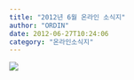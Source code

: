 ```yaml
---
title: "2012년 6월 온라인 소식지"
author: "ORDIN"
date: 2012-06-27T10:24:06
category: "온라인소식지"
---
```


![](/files/attach//www.hhakorea.org/news/201206/2012june.jpg)

